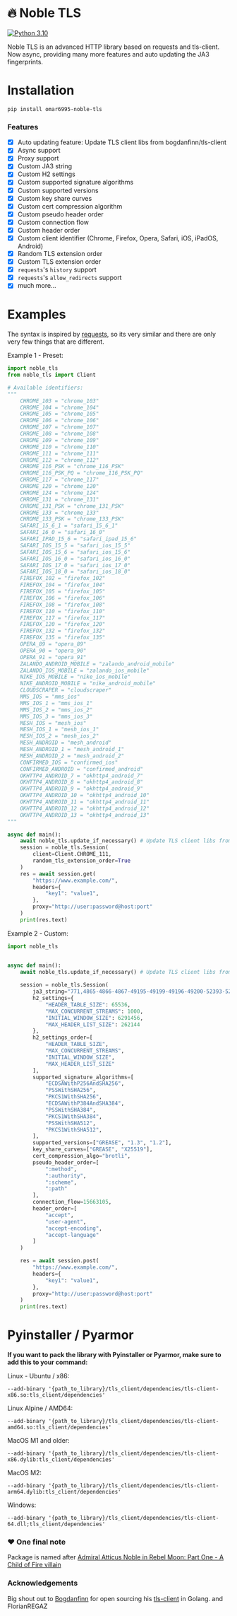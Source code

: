 # 🔥 Noble TLS

[![Python 3.10](https://img.shields.io/badge/python-3.10-blue.svg)](https://www.python.org/downloads/release/python-310/)

Noble TLS is an advanced HTTP library based on requests and tls-client.
Now async, providing many more features and auto updating the JA3 fingerprints.

# Installation
```
pip install omar6995-noble-tls
```

### Features
- [x] Auto updating feature: Update TLS client libs from bogdanfinn/tls-client
- [x] Async support
- [x] Proxy support
- [x] Custom JA3 string
- [x] Custom H2 settings
- [x] Custom supported signature algorithms
- [x] Custom supported versions
- [x] Custom key share curves
- [x] Custom cert compression algorithm
- [x] Custom pseudo header order
- [x] Custom connection flow
- [x] Custom header order
- [x] Custom client identifier (Chrome, Firefox, Opera, Safari, iOS, iPadOS, Android)
- [x] Random TLS extension order
- [x] Custom TLS extension order
- [x] `requests`'s `history` support
- [x] `requests`'s `allow_redirects` support
- [x] much more...

# Examples
The syntax is inspired by [requests](https://github.com/psf/requests), so its very similar and there are only very few things that are different.


Example 1 - Preset:

```python
import noble_tls
from noble_tls import Client

# Available identifiers: 
""" 
    CHROME_103 = "chrome_103"
    CHROME_104 = "chrome_104"
    CHROME_105 = "chrome_105"
    CHROME_106 = "chrome_106"
    CHROME_107 = "chrome_107"
    CHROME_108 = "chrome_108"
    CHROME_109 = "chrome_109"
    CHROME_110 = "chrome_110"
    CHROME_111 = "chrome_111"
    CHROME_112 = "chrome_112"
    CHROME_116_PSK = "chrome_116_PSK"
    CHROME_116_PSK_PQ = "chrome_116_PSK_PQ"
    CHROME_117 = "chrome_117"
    CHROME_120 = "chrome_120"
    CHROME_124 = "chrome_124"
    CHROME_131 = "chrome_131"
    CHROME_131_PSK = "chrome_131_PSK"
    CHROME_133 = "chrome_133"
    CHROME_133_PSK = "chrome_133_PSK"
    SAFARI_15_6_1 = "safari_15_6_1"
    SAFARI_16_0 = "safari_16_0"
    SAFARI_IPAD_15_6 = "safari_ipad_15_6"
    SAFARI_IOS_15_5 = "safari_ios_15_5"
    SAFARI_IOS_15_6 = "safari_ios_15_6"
    SAFARI_IOS_16_0 = "safari_ios_16_0"
    SAFARI_IOS_17_0 = "safari_ios_17_0"
    SAFARI_IOS_18_0 = "safari_ios_18_0"
    FIREFOX_102 = "firefox_102"
    FIREFOX_104 = "firefox_104"
    FIREFOX_105 = "firefox_105"
    FIREFOX_106 = "firefox_106"
    FIREFOX_108 = "firefox_108"
    FIREFOX_110 = "firefox_110"
    FIREFOX_117 = "firefox_117"
    FIREFOX_120 = "firefox_120"
    FIREFOX_132 = "firefox_132"
    FIREFOX_135 = "firefox_135"
    OPERA_89 = "opera_89"
    OPERA_90 = "opera_90"
    OPERA_91 = "opera_91"
    ZALANDO_ANDROID_MOBILE = "zalando_android_mobile"
    ZALANDO_IOS_MOBILE = "zalando_ios_mobile"
    NIKE_IOS_MOBILE = "nike_ios_mobile"
    NIKE_ANDROID_MOBILE = "nike_android_mobile"
    CLOUDSCRAPER = "cloudscraper"
    MMS_IOS = "mms_ios"
    MMS_IOS_1 = "mms_ios_1"
    MMS_IOS_2 = "mms_ios_2"
    MMS_IOS_3 = "mms_ios_3"
    MESH_IOS = "mesh_ios"
    MESH_IOS_1 = "mesh_ios_1"
    MESH_IOS_2 = "mesh_ios_2"
    MESH_ANDROID = "mesh_android"
    MESH_ANDROID_1 = "mesh_android_1"
    MESH_ANDROID_2 = "mesh_android_2"
    CONFIRMED_IOS = "confirmed_ios"
    CONFIRMED_ANDROID = "confirmed_android"
    OKHTTP4_ANDROID_7 = "okhttp4_android_7"
    OKHTTP4_ANDROID_8 = "okhttp4_android_8"
    OKHTTP4_ANDROID_9 = "okhttp4_android_9"
    OKHTTP4_ANDROID_10 = "okhttp4_android_10"
    OKHTTP4_ANDROID_11 = "okhttp4_android_11"
    OKHTTP4_ANDROID_12 = "okhttp4_android_12"
    OKHTTP4_ANDROID_13 = "okhttp4_android_13"
"""

async def main():
    await noble_tls.update_if_necessary() # Update TLS client libs from bogdanfinn/tls-client
    session = noble_tls.Session(
        client=Client.CHROME_111,
        random_tls_extension_order=True
    )
    res = await session.get(
        "https://www.example.com/",
        headers={
            "key1": "value1",
        },
        proxy="http://user:password@host:port"
    )
    print(res.text)
```

Example 2 - Custom:

```python
import noble_tls


async def main():
    await noble_tls.update_if_necessary() # Update TLS client libs from bogdanfinn/tls-client
    
    session = noble_tls.Session(
        ja3_string="771,4865-4866-4867-49195-49199-49196-49200-52393-52392-49171-49172-156-157-47-53,0-23-65281-10-11-35-16-5-13-18-51-45-43-27-17513,29-23-24,0",
        h2_settings={
            "HEADER_TABLE_SIZE": 65536,
            "MAX_CONCURRENT_STREAMS": 1000,
            "INITIAL_WINDOW_SIZE": 6291456,
            "MAX_HEADER_LIST_SIZE": 262144
        },
        h2_settings_order=[
            "HEADER_TABLE_SIZE",
            "MAX_CONCURRENT_STREAMS",
            "INITIAL_WINDOW_SIZE",
            "MAX_HEADER_LIST_SIZE"
        ],
        supported_signature_algorithms=[
            "ECDSAWithP256AndSHA256",
            "PSSWithSHA256",
            "PKCS1WithSHA256",
            "ECDSAWithP384AndSHA384",
            "PSSWithSHA384",
            "PKCS1WithSHA384",
            "PSSWithSHA512",
            "PKCS1WithSHA512",
        ],
        supported_versions=["GREASE", "1.3", "1.2"],
        key_share_curves=["GREASE", "X25519"],
        cert_compression_algo="brotli",
        pseudo_header_order=[
            ":method",
            ":authority",
            ":scheme",
            ":path"
        ],
        connection_flow=15663105,
        header_order=[
            "accept",
            "user-agent",
            "accept-encoding",
            "accept-language"
        ]
    )

    res = await session.post(
        "https://www.example.com/",
        headers={
            "key1": "value1",
        },
        proxy="http://user:password@host:port"
    )
    print(res.text)
```

# Pyinstaller / Pyarmor
**If you want to pack the library with Pyinstaller or Pyarmor, make sure to add this to your command:**

Linux - Ubuntu / x86:
```
--add-binary '{path_to_library}/tls_client/dependencies/tls-client-x86.so:tls_client/dependencies'
```

Linux Alpine / AMD64:
```
--add-binary '{path_to_library}/tls_client/dependencies/tls-client-amd64.so:tls_client/dependencies'
```

MacOS M1 and older:
```
--add-binary '{path_to_library}/tls_client/dependencies/tls-client-x86.dylib:tls_client/dependencies'
```

MacOS M2:
```
--add-binary '{path_to_library}/tls_client/dependencies/tls-client-arm64.dylib:tls_client/dependencies'
```

Windows:
```
--add-binary '{path_to_library}/tls_client/dependencies/tls-client-64.dll;tls_client/dependencies'
```
### ❤️ One final note
Package is named after [Admiral Atticus Noble in Rebel Moon: Part One - A Child of Fire villain](https://www.youtube.com/watch?v=cO-GPaASWV0)

### Acknowledgements
Big shout out to [Bogdanfinn](https://github.com/bogdanfinn) for open sourcing his [tls-client](https://github.com/bogdanfinn/tls-client) in Golang.
and FlorianREGAZ

